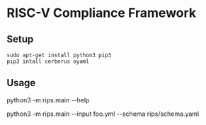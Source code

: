 # RISC-V Compliance Framework

## Setup
```
sudo apt-get install python3 pip3
pip3 intall cerberus oyaml
```

## Usage

python3 -m rips.main --help

python3 -m rips.main --input foo.yml --schema rips/schema.yaml
